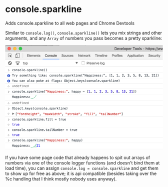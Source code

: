 # console.sparkline
Adds console.sparkline to all web pages and Chrome Devtools

Similar to `console.log()`,
`console.sparkline()` lets you mix strings and other arguments,
and any `Array` of numbers you pass becomes a pretty sparkline:

![Example usage](console.sparkline.png)

If you have some page code that already happens to spit out arrays of
numbers via one of the console logger functions (and doesn't bind them
at load time), you can assign `console.log = console.sparkline` and
get them to show up for free as above; it is api compatible (besides
taking over the %c handling that I think mostly nobody uses anyway).
